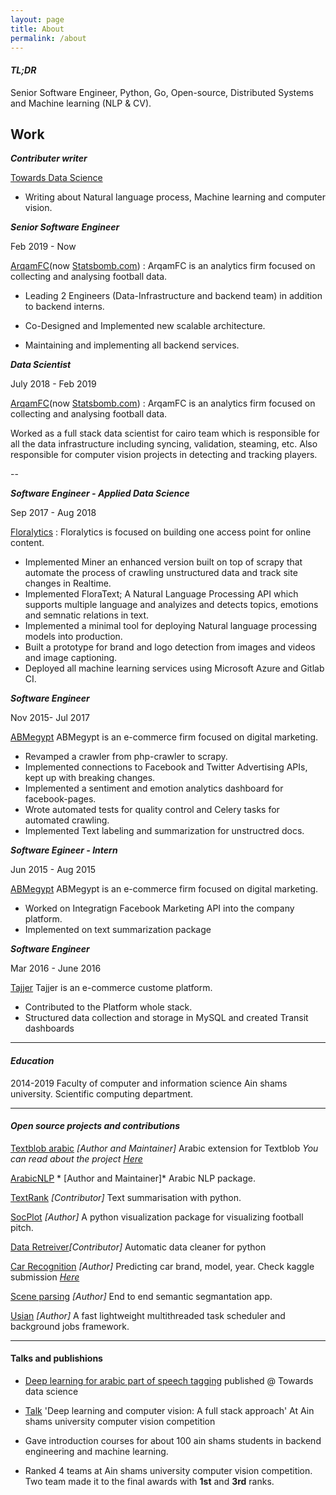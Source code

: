 ```yaml
---
layout: page
title: About
permalink: /about
---
```


#### *TL;DR*

Senior Software Engineer, Python, Go, Open-source, Distributed Systems and Machine learning (NLP & CV).

## Work 

***Contributer writer***

[Towards Data Science](https://towardsdatascience.com/@adhamehab)

- Writing about Natural language process, Machine learning and computer vision.


***Senior Software Engineer***

Feb 2019 - Now

[ArqamFC](https://arqamfc.com)(now [Statsbomb.com](http://statsbomb.com)) : ArqamFC is an analytics firm focused on collecting and analysing football data.

- Leading 2 Engineers (Data-Infrastructure and backend team) in addition to backend interns.

- Co-Designed and Implemented new scalable architecture.

- Maintaining and implementing all  backend services.


 ***Data Scientist***

July 2018 -  Feb 2019

[ArqamFC](https://arqamfc.com)(now [Statsbomb.com](http://statsbomb.com)) : ArqamFC is an analytics firm focused on collecting and analysing football data.

Worked as a full stack data scientist for cairo team which is responsible for all the data infrastructure including syncing, validation, steaming, etc. Also responsible for computer vision projects in detecting and tracking players.

--

***Software Engineer - Applied Data Science***

Sep 2017 - Aug 2018 

[Floralytics](https://floralytics.com) : Floralytics is focused on building one access point for online content.

- Implemented Miner an enhanced version built on top of scrapy that automate the process of crawling unstructured data and track site changes in Realtime.
- Implemented FloraText; A Natural Language Processing API which supports multiple language and analyizes and detects topics, emotions and semnatic relations in text.
- Implemented a minimal tool for deploying Natural language processing models into production.
- Built a prototype for brand and logo detection from images and videos and image captioning.
- Deployed all machine learning services using Microsoft Azure and Gitlab CI.


***Software Engineer***

Nov 2015- Jul 2017 

[ABMegypt](abmegypt.net) ABMegypt is an e-commerce firm focused on digital marketing.

- Revamped a crawler from php-crawler to scrapy.
- Implemented connections to Facebook and Twitter Advertising APIs, kept up with breaking changes.
- Implemented a sentiment and emotion analytics dashboard for facebook-pages.
- Wrote automated tests for quality control and Celery tasks for automated crawling.
- Implemented Text labeling and summarization for unstructred docs. 

***Software Egineer - Intern***

Jun 2015 - Aug 2015

[ABMegypt](abmegypt.net) ABMegypt is an e-commerce firm focused on digital marketing.

- Worked on Integratign Facebook Marketing API into the company platform.
- Implemented on text summarization package

***Software Engineer***

Mar 2016 - June 2016

[Tajjer](https://tajjer.com) Tajjer is an e-commerce custome platform.

- Contributed to the Platform whole stack.
- Structured data collection and storage in MySQL and created Transit dashboards 

---

#### *Education*

2014-2019 Faculty of computer and information science Ain shams university. Scientific computing department.


-----

#### *Open source projects and contributions*

[Textblob arabic](https://github.com/adhaamehab/textblob-ar)  *[Author and Maintainer]* Arabic extension for Textblob *You can read about the project* [*Here*](https://adhaamehab.github.io/Textblob-arabic-tutorial-I/)

[ArabicNLP](https://github.com/adhaamehab/arabicnlp) * [Author and Maintainer]* Arabic NLP package.

[TextRank](https://github.com/summanlp/textrank) *[Contributor]* Text summarisation with python.

[SocPlot](https://github.com/Arqamfc/socplot)	*[Author]* A python visualization package for visualizing football pitch.

[Data Retreiver](https://github.com/weecology/retriever)*[Contributor]* Automatic data cleaner for python

[Car Recognition](https://github.com/adhaamehab/car-model-prediction) *[Author]* Predicting car brand, model, year. Check kaggle submission [*Here*](https://www.kaggle.com/c/fcis-deep-learning-competition)

[Scene parsing](https://github.com/adbaamehab/semantic-segmentation) *[Author]* End to end semantic segmantation app.

[Usian](https://github.com/adhaamehab/usian) *[Author]* A fast lightweight multithreaded task scheduler and background jobs framework.

----

#### Talks and publishions

- [Deep learning for arabic part of speech tagging](https://towardsdatascience.com/deep-learning-for-arabic-part-of-speech-tagging-810be7278353) published @ Towards data science

- [Talk](https://www.facebook.com/events/2548474865163425/permalink/2569916809685897/) 'Deep learning and computer vision: A full stack approach' At Ain shams university computer vision competition

- Gave introduction courses for about 100 ain shams students in backend engineering and machine learning.

- Ranked 4 teams at  Ain shams university computer vision competition. Two team made it to the final awards with __1st__ and __3rd__ ranks.

